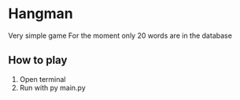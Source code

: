 # Hangman

Very simple game
For the moment only 20 words are in the database

## How to play

1. Open terminal
2. Run with py main.py
